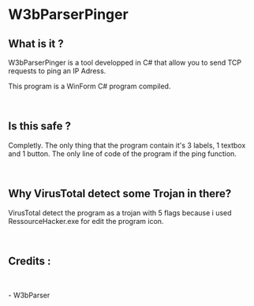 # W3bParserPinger
<h2>What is it ?</h2>
<p>W3bParserPinger is a tool developped in C# that allow you to send TCP requests to ping an IP Adress.</p>
<p>This program is a WinForm C# program compiled.</p>
<br>
<h2>Is this safe ?</h2>
<p>Completly. The only thing that the program contain it's 3 labels, 1 textbox and 1 button. The only line of code of the program if the ping function.</p>
<br>
<h2>Why VirusTotal detect some Trojan in there?</h2>
<p>VirusTotal detect the program as a trojan with 5 flags because i used RessourceHacker.exe for edit the program icon.</p>
<br>
<h2>Credits :</h2>
<br>
<p> - W3bParser</p>

